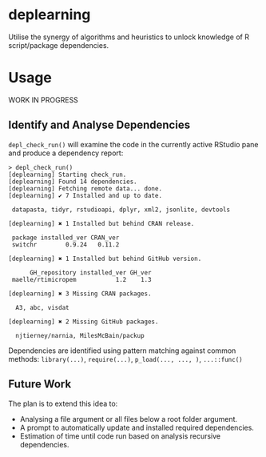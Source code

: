 # deplearning
Utilise the synergy of algorithms and heuristics to unlock knowledge of R script/package dependencies.

# Usage

WORK IN PROGRESS

## Identify and Analyse Dependencies
`depl_check_run()` will examine the code in the currently active RStudio pane and produce a dependency report:

```
> depl_check_run()
[deplearning] Starting check_run.
[deplearning] Found 14 dependencies.
[deplearning] Fetching remote data... done.
[deplearning] ✔ 7 Installed and up to date.

 datapasta, tidyr, rstudioapi, dplyr, xml2, jsonlite, devtools 

[deplearning] ✖ 1 Installed but behind CRAN release.

 package installed_ver CRAN_ver
 switchr        0.9.24   0.11.2

[deplearning] ✖ 1 Installed but behind GitHub version.

      GH_repository installed_ver GH_ver
 maelle/rtimicropem           1.2    1.3

[deplearning] ✖ 3 Missing CRAN packages.

  A3, abc, visdat 

[deplearning] ✖ 2 Missing GitHub packages.

  njtierney/narnia, MilesMcBain/packup 
```

Dependencies are identified using pattern matching against common methods: `library(...)`, `require(...)`, `p_load(..., ..., )`, `...::func()`

## Future Work
The plan is to extend this idea to:
   
   * Analysing a file argument or all files below a root folder argument.
   * A prompt to automatically update and installed required dependencies.
   * Estimation of time until code run based on analysis recursive dependencies. 

